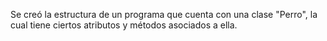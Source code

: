 Se creó la estructura de un programa que cuenta con una clase "Perro", la cual tiene ciertos atributos y métodos asociados a ella.